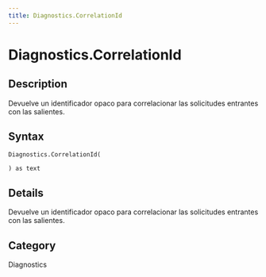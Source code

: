 ```yaml
---
title: Diagnostics.CorrelationId
---
```


# Diagnostics.CorrelationId


## Description

Devuelve un identificador opaco para correlacionar las solicitudes entrantes con las salientes.


## Syntax

```powerquery
Diagnostics.CorrelationId(

) as text
```


## Details

Devuelve un identificador opaco para correlacionar las solicitudes entrantes con las salientes.



## Category
Diagnostics
